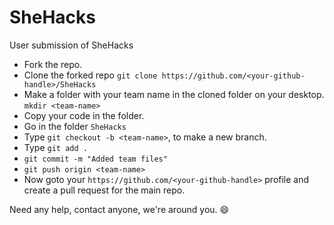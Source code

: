# SheHacks
User submission of SheHacks

- Fork the repo.
- Clone the forked repo ```git clone https://github.com/<your-github-handle>/SheHacks```
- Make a folder with your team name in the cloned folder on your desktop. ```mkdir <team-name>```
- Copy your code in the folder.
- Go in the folder ```SheHacks```
- Type ```git checkout -b <team-name>```, to make a new branch.
- Type ```git add .```
- ```git commit -m "Added team files"```
- ```git push origin <team-name>```
- Now goto your ```https://github.com/<your-github-handle>``` profile and create a pull request for the main repo.

Need any help, contact anyone, we're around you. :smile:
